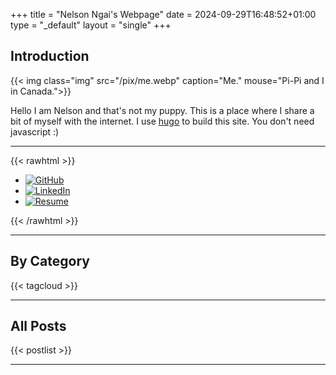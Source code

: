 +++
title = "Nelson Ngai's Webpage"
date = 2024-09-29T16:48:52+01:00
type = "_default"
layout = "single"
+++

## Introduction
{{< img class="img" src="/pix/me.webp" caption="Me." mouse="Pi-Pi and I in Canada.">}}

Hello I am Nelson and that's not my puppy. This is a place where I share a bit of myself with the internet. I use [hugo](https://gohugo.io/) to build this site. You don't need javascript :)

---
{{< rawhtml >}}
    <ul id="icon-menu">
      <li>
        <a href="https://github.com/nelnn">
          <img src="/nelsonn.xyz/pix/github.png" title="GitHub" alt="GitHub">
        </a>
      </li>
      <li>
        <a href="https://www.linkedin.com/in/nelson-ngai-3686b0307">
          <img src="/pix/linkedin.png" title="LinkedIn" alt="LinkedIn">
        </a>
      </li>
      <li>
        <a href="files/CV.pdf" target="_blank">
          <img src="/pix/cv.png" title="CV" alt="Resume">
        </a>
      </li>
    </ul>
{{< /rawhtml >}}

---
## By Category
{{< tagcloud >}}

---
## All Posts

{{< postlist >}}

---


